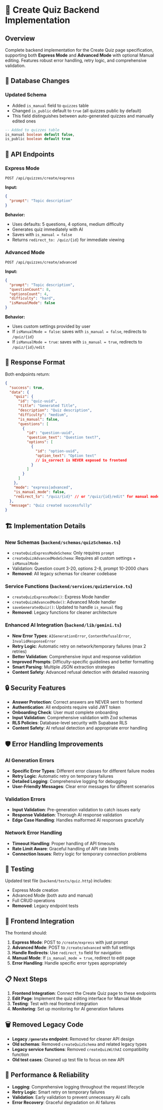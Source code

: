 # 🚀 Create Quiz Backend Implementation

## Overview

Complete backend implementation for the Create Quiz page specification, supporting both **Express Mode** and **Advanced Mode** with optional Manual editing. Features robust error handling, retry logic, and comprehensive validation.

## 🔧 Database Changes

### Updated Schema

- Added `is_manual` field to `quizzes` table
- Changed `is_public` default to `true` (all quizzes public by default)
- This field distinguishes between auto-generated quizzes and manually edited ones

```sql
-- Added to quizzes table
is_manual boolean default false,
is_public boolean default true
```

## 📡 API Endpoints

### Express Mode

```
POST /api/quizzes/create/express
```

**Input:**

```json
{
  "prompt": "Topic description"
}
```

**Behavior:**

- Uses defaults: 5 questions, 4 options, medium difficulty
- Generates quiz immediately with AI
- Saves with `is_manual = false`
- Returns `redirect_to: /quiz/{id}` for immediate viewing

### Advanced Mode

```
POST /api/quizzes/create/advanced
```

**Input:**

```json
{
  "prompt": "Topic description",
  "questionCount": 8,
  "optionsCount": 4,
  "difficulty": "hard",
  "isManualMode": false
}
```

**Behavior:**

- Uses custom settings provided by user
- If `isManualMode = false`: saves with `is_manual = false`, redirects to `/quiz/{id}`
- If `isManualMode = true`: saves with `is_manual = true`, redirects to `/quiz/{id}/edit`

## 🔄 Response Format

Both endpoints return:

```json
{
  "success": true,
  "data": {
    "quiz": {
      "id": "quiz-uuid",
      "title": "Generated Title",
      "description": "Quiz description",
      "difficulty": "medium",
      "is_manual": false,
      "questions": [
        {
          "id": "question-uuid",
          "question_text": "Question text?",
          "options": [
            {
              "id": "option-uuid",
              "option_text": "Option text"
              // is_correct is NEVER exposed to frontend
            }
          ]
        }
      ]
    },
    "mode": "express|advanced",
    "is_manual_mode": false,
    "redirect_to": "/quiz/{id}" // or "/quiz/{id}/edit" for manual mode
  },
  "message": "Quiz created successfully"
}
```

## 🏗️ Implementation Details

### New Schemas (`backend/schemas/quizSchemas.ts`)

- `createQuizExpressModeSchema`: Only requires `prompt`
- `createQuizAdvancedModeSchema`: Requires all custom settings + `isManualMode`
- Validation: Question count 3-20, options 2-8, prompt 10-2000 chars
- **Removed**: All legacy schemas for cleaner codebase

### Service Functions (`backend/services/quizService.ts`)

- `createQuizExpressMode()`: Express Mode handler
- `createQuizAdvancedMode()`: Advanced Mode handler
- `saveGeneratedQuiz()`: Updated to handle `is_manual` flag
- **Removed**: Legacy functions for cleaner architecture

### Enhanced AI Integration (`backend/lib/gemini.ts`)

- **New Error Types**: `AIGenerationError`, `ContentRefusalError`, `InvalidResponseError`
- **Retry Logic**: Automatic retry on network/temporary failures (max 2 retries)
- **Better Validation**: Comprehensive input and response validation
- **Improved Prompts**: Difficulty-specific guidelines and better formatting
- **Smart Parsing**: Multiple JSON extraction strategies
- **Content Safety**: Advanced refusal detection with detailed reasoning

## 🔒 Security Features

- **Answer Protection**: Correct answers are NEVER sent to frontend
- **Authentication**: All endpoints require valid JWT token
- **Onboarding Check**: User must complete onboarding
- **Input Validation**: Comprehensive validation with Zod schemas
- **RLS Policies**: Database-level security with Supabase RLS
- **Content Safety**: AI refusal detection and appropriate error handling

## 🛡️ Error Handling Improvements

### AI Generation Errors

- **Specific Error Types**: Different error classes for different failure modes
- **Retry Logic**: Automatic retry on temporary failures
- **Detailed Logging**: Comprehensive logging for debugging
- **User-Friendly Messages**: Clear error messages for different scenarios

### Validation Errors

- **Input Validation**: Pre-generation validation to catch issues early
- **Response Validation**: Thorough AI response validation
- **Edge Case Handling**: Handles malformed AI responses gracefully

### Network Error Handling

- **Timeout Handling**: Proper handling of API timeouts
- **Rate Limit Aware**: Graceful handling of API rate limits
- **Connection Issues**: Retry logic for temporary connection problems

## 🧪 Testing

Updated test file (`backend/tests/quiz.http`) includes:

- Express Mode creation
- Advanced Mode (both auto and manual)
- Full CRUD operations
- **Removed**: Legacy endpoint tests

## 🔗 Frontend Integration

The frontend should:

1. **Express Mode**: POST to `/create/express` with just prompt
2. **Advanced Mode**: POST to `/create/advanced` with full settings
3. **Handle Redirects**: Use `redirect_to` field for navigation
4. **Manual Mode**: If `is_manual_mode = true`, redirect to edit page
5. **Error Handling**: Handle specific error types appropriately

## 📋 Next Steps

1. **Frontend Integration**: Connect the Create Quiz page to these endpoints
2. **Edit Page**: Implement the quiz editing interface for Manual Mode
3. **Testing**: Test with real frontend integration
4. **Monitoring**: Set up monitoring for AI generation failures

## 🗑️ Removed Legacy Code

- **Legacy `/generate` endpoint**: Removed for cleaner API design
- **Old schemas**: Removed `createQuizSchema` and related legacy types
- **Legacy service functions**: Removed `createQuizWithAI` compatibility function
- **Old test cases**: Cleaned up test file to focus on new API

## 🚀 Performance & Reliability

- **Logging**: Comprehensive logging throughout the request lifecycle
- **Retry Logic**: Smart retry on temporary failures
- **Validation**: Early validation to prevent unnecessary AI calls
- **Error Recovery**: Graceful degradation on AI failures
